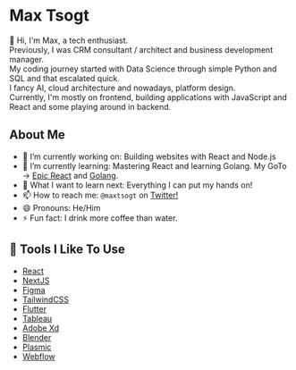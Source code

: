# Max Tsogt

👋 Hi, I'm Max, a tech enthusiast.  
Previously, I was CRM consultant / architect and business development manager.   
My coding journey started with Data Science through simple Python and SQL and that escalated quick.   
I fancy AI, cloud architecture and nowadays, platform design.   
Currently, I'm mostly on frontend, building applications with JavaScript and React and some playing around in backend.   

## About Me

-   🔭 I’m currently working on: Building websites with React and Node.js
-   🌱 I’m currently learning: Mastering React and learning Golang. My GoTo -> [Epic React](https://epicreact.dev/) and [Golang](https://www.ardanlabs.com/).
-   🤔 What I want to learn next: Everything I can put my hands on!
-   📫 How to reach me: `@maxtsogt` on [Twitter!](https://twitter.com/maxtsogt)
-   😄 Pronouns: He/Him
-   ⚡ Fun fact: I drink more coffee than water.

## 🔧 Tools I Like To Use

-   [React](https://reactjs.org/)
-   [NextJS](https://nextjs.org/) 
-   [Figma](https://www.figma.com/)
-   [TailwindCSS](https://tailwindcss.com/)
-   [Flutter](https://flutter.dev/)
-   [Tableau](https://www.tableau.com/)
-   [Adobe Xd](https://www.adobe.com/products/xd.html)
-   [Blender](https://www.blender.org/)
-   [Plasmic](https://www.plasmic.app/)
-   [Webflow](https://webflow.com/)
